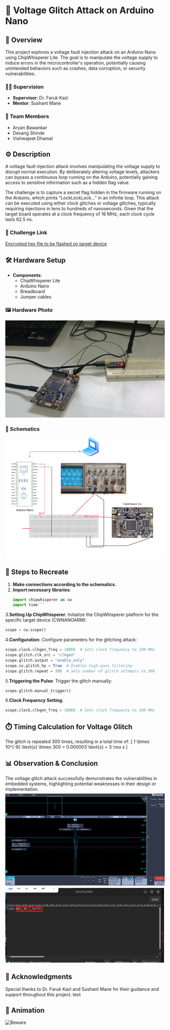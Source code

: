 # 🔌 Voltage Glitch Attack on Arduino Nano

## 📜 Overview

This project explores a voltage fault injection attack on an Arduino Nano using ChipWhisperer Lite. The goal is to manipulate the voltage supply to induce errors in the microcontroller's operation, potentially causing unintended behaviors such as crashes, data corruption, or security vulnerabilities.

### 👨‍🏫 Supervision

- **Supervisor**: Dr. Faruk Kazi
- **Mentor**: Sushant Mane

### 👤 Team Members

- Aryan Bawankar
- Devang Shinde
- Vishwajeet Dhamal

## ⚙️ Description

A voltage fault injection attack involves manipulating the voltage supply to disrupt normal execution. By deliberately altering voltage levels, attackers can bypass a continuous loop running on the Arduino, potentially gaining access to sensitive information such as a hidden flag value. 

The challenge is to capture a secret flag hidden in the firmware running on the Arduino, which prints “LockLockLock…” in an infinite loop. This attack can be executed using either clock glitches or voltage glitches, typically requiring injections in tens to hundreds of nanoseconds. Given that the target board operates at a clock frequency of 16 MHz, each clock cycle lasts 62.5 ns.

### 🔗 Challenge Link

[Encrypted hex file to be flashed on target device](https://github.com/Riscure/Rhme-2016/blob/master/challenges/binaries/fiesta/fiesta.hex)

## 🛠️ Hardware Setup

- **Components**:
  - ChipWhisperer Lite
  - Arduino Nano
  - Breadboard
  - Jumper cables

### 🖼️ Hardware Photo

![Hardware Setup](images/image.png)

### 📐 Schematics

![Schematic Diagram](images/image1.png)

## 📝 Steps to Recreate

1. **Make connections according to the schematics.**
2. **Import necessary libraries**:
   ```python
   import chipwhisperer as cw
   import time```
3.**Setting Up ChipWhisperer**:
Initialize the ChipWhisperer platform for the specific target device (CWNANOARM):
```python
scope = cw.scope()
```
4.**Configuration**:
Configure parameters for the glitching attack:
```python
scope.clock.clkgen_freq = 100E6  # Sets clock frequency to 100 MHz
scope.glitch.clk_src = "clkgen"
scope.glitch.output = "enable_only"
scope.io.glitch_hp = True  # Enables high-pass filtering
scope.glitch.repeat = 300  # Sets number of glitch attempts to 300
```
5.**Triggering the Pulse**:
Trigger the glitch manually:
```python
scope.glitch.manual_trigger()
```
6.**Clock Frequency Setting**: 
  ```python
  scope.clock.clkgen_freq = 100E6  # Sets clock frequency to 100 MHz
```
## ⏱️ Timing Calculation for Voltage Glitch 
The glitch is repeated 300 times, resulting in a total time of:
[
1 \times 10^{-8} \text{s} \times 300 = 0.000003 \text{s} = 3 \mu s
]

## **📊 Observation & Conclusion**
The voltage glitch attack successfully demonstrates the vulnerabilities in embedded systems, highlighting potential weaknesses in their design or implementation.
![Oscilloscope](images/image3.png)
![Output](images/image2.png)
## 🎉 **Acknowledgments**
Special thanks to Dr. Faruk Kazi and Sushant Mane for their guidance and support throughout this project.
text

## 🎥 Animation
![Beware](https://tenor.com/sha05R97Kve.gif)
